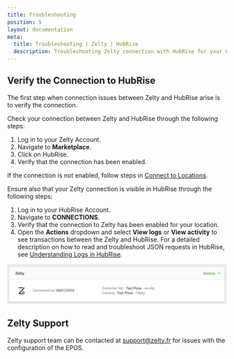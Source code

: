 ```yaml
---
title: Troubleshooting
position: 5
layout: documentation
meta:
  title: Troubleshooting | Zelty | HubRise
  description: Troubleshooting Zelty connection with HubRise for your EPOS and other apps to work as a cohesive whole. Connect apps and synchronise your data.
---
```


## Verify the Connection to HubRise

The first step when connection issues between Zelty and HubRise arise is to verify the connection.

Check your connection between Zelty and HubRise through the following steps:

1. Log in to your Zelty Account.
1. Navigate to **Marketplace**.
1. Click on HubRise.
1. Verify that the connection has been enabled.

If the connection is not enabled, follow steps in [Connect to Locations](/apps/zelty/connect-hubrise/#connect-to-locations).

Ensure also that your Zelty connection is visible in HubRise through the following steps:

1. Log in to your HubRise Account.
1. Navigate to **CONNECTIONS**.
1. Verify that the connection to Zelty has been enabled for your location.
1. Open the **Actions** dropdown and select **View logs** or **View activity** to see transactions between the Zelty and HubRise. For a detailed description on how to read and troubleshoot JSON requests in HubRise, see [Understanding Logs in HubRise](/docs/hubrise-logs).

![Zelty Connection on HubRise](../images/004-en-2x-zelty-connection-on-hubrise.png)

## Zelty Support

Zelty support team can be contacted at [support@zelty.fr](mailto:support@zelty.fr) for issues with the configuration of the EPOS.
